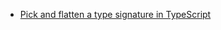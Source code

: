 - [Pick and flatten a type signature in TypeScript](https://stackoverflow.com/questions/51435783/pick-and-flatten-a-type-signature-in-typescript)
